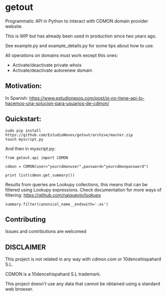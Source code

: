 # getout
Programmatic API in Python to interact with CDMON domain provider website.

This is WIP but has already been used in production since two years ago.

See example.py and example_details.py for some tips about how to use.

All operations on domains must work except this ones:

  * Activate/deactivate private whois
  * Activate/deactivate autorenew domain
 
## Motivation:

In Spanish: https://www.estudionexos.com/post/si-no-tiene-api-lo-hacemos-una-solucion-para-usuarios-de-cdmon/
  
## Quickstart:


```
sudo pip install https://github.com/EstudioNexos/getout/archive/master.zip
touch myscript.py
```

And then in myscript.py:

```
from getout.api import CDMON

cdmon = CDMON(user="yourcdmonuser",password="yourcdmonpassword")

print list(cdmon.get_summary())
```

Results from queries are Lookupy collections, this means that can be filtered using Lookupy expressions.
Check documentation for more ways of filtering: https://github.com/naiquevin/lookupy

```
summary.filter(canonical_name__endswith='.es')
```
## Contributing

Issues and contributions are welcomed

## DISCLAIMER

This project is not related in any way with cdmon.com or 10dencehispahard S.L.

CDMON is a 10dencehispahard S.L trademark.

This project doesn't use any data that cannot be obtained using a standard web browser.
